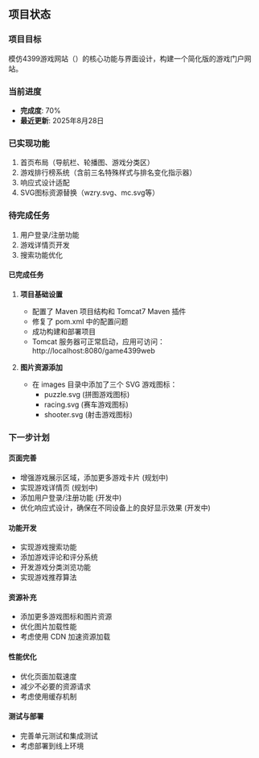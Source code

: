 ## 项目状态

### 项目目标
模仿4399游戏网站（<mcurl name="https://www.4399.com" url="https://www.4399.com"></mcurl>）的核心功能与界面设计，构建一个简化版的游戏门户网站。

### 当前进度
- **完成度**: 70%
- **最近更新**: 2025年8月28日

### 已实现功能
1. 首页布局（导航栏、轮播图、游戏分类区）
2. 游戏排行榜系统（含前三名特殊样式与排名变化指示器）
3. 响应式设计适配
4. SVG图标资源替换（wzry.svg、mc.svg等）

### 待完成任务
1. 用户登录/注册功能
2. 游戏详情页开发
3. 搜索功能优化

#### 已完成任务
1. **项目基础设置**
   - 配置了 Maven 项目结构和 Tomcat7 Maven 插件
   - 修复了 pom.xml 中的配置问题
   - 成功构建和部署项目
   - Tomcat 服务器可正常启动，应用可访问：http://localhost:8080/game4399web

2. **图片资源添加**
   - 在 images 目录中添加了三个 SVG 游戏图标：
     - puzzle.svg (拼图游戏图标)
     - racing.svg (赛车游戏图标)
     - shooter.svg (射击游戏图标)

### 下一步计划

#### 页面完善
- 增强游戏展示区域，添加更多游戏卡片 (规划中)
- 实现游戏详情页 (规划中)
- 添加用户登录/注册功能 (开发中)
- 优化响应式设计，确保在不同设备上的良好显示效果 (开发中)

#### 功能开发
- 实现游戏搜索功能
- 添加游戏评论和评分系统
- 开发游戏分类浏览功能
- 实现游戏推荐算法

#### 资源补充
- 添加更多游戏图标和图片资源
- 优化图片加载性能
- 考虑使用 CDN 加速资源加载

#### 性能优化
- 优化页面加载速度
- 减少不必要的资源请求
- 考虑使用缓存机制

#### 测试与部署
- 完善单元测试和集成测试
- 考虑部署到线上环境
